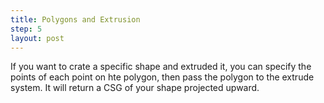 ```yaml
---
title: Polygons and Extrusion
step: 5
layout: post
---
```


If you want to crate a specific shape and extruded it, you can specify the points of each point on hte polygon, then pass the polygon to the extrude system. It will return a CSG of your shape projected upward. 

<script src="https://gist.github.com/madhephaestus/344e3ee14632c3c47aca.js"></script>